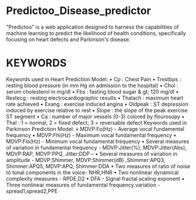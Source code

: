 # Predictoo_Disease_predictor
"Predictoo" is a web application designed to harness the capabilities of machine learning to predict the likelihood of health conditions, specifically focusing on heart defects and Parkinson's disease. 
# KEYWORDS
Keywords used in Heart Prediction Model:
•	Cp : Chest Pain
•	Trestbps : resting blood pressure (in mm Hg on admission to the hospital)
•	Chol : serum cholesterol in mg/dl
•	Fbs : fasting blood sugar & gt; 120 mg/dl
•	Restecg : resting electrocardiographic results
•	Thalach : maximum heart rate achieved
•	Exang : exercise induced angina
•	Oldpeak : ST depression induced by exercise relative to rest 
•	Slope : the slope of the peak exercise ST segment
•	Ca : number of major vessels (0-3) colored by flourosopy
•	Thal : 1 = normal; 2 = fixed defect; 3 = reversable defect
Keywords used in Parkinson Prediction Model:
•	MDVP:Fo(Hz) - Average vocal fundamental frequency
•	MDVP:Fhi(Hz) - Maximum vocal fundamental frequency
•	MDVP:Flo(Hz) - Minimum vocal fundamental frequency
•	Several measures of variation in fundamental frequency - MDVP:Jitter(%), MDVP:Jitter(Abs), MDVP:RAP, MDVP:PPQ, Jitter:DDP –
•	Several measures of variation in amplitude - MDVP:Shimmer, MDVP:Shimmer(dB) ,Shimmer:APQ3, Shimmer:APQ5, MDVP:APQ, Shimmer:DDA
•	Two measures of ratio of noise to tonal components in the voice- NHR,HNR 
•	Two nonlinear dynamical complexity measures - RPDE,D2 
•	DFA - Signal fractal scaling exponent
•	Three nonlinear measures of fundamental frequency variation - spread1,spread2,PPE



